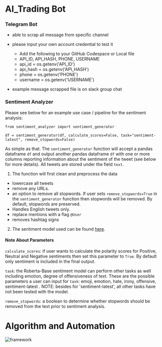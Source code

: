 # AI_Trading Bot

### Telegram Bot


- able to scrap all message from specific channel
- please input your own account credential to test it

    * Add the following to your GitHub Codespace or Local file
    * API_ID, API_HASH, PHONE, USERNAME
    * api_id = os.getenv('API_ID')
    * api_hash = os.getenv('API_HASH')
    * phone = os.getenv('PHONE')
    * username = os.getenv('USERNAME')

- example message scrapped file is on slack group chat

### Sentiment Analyzer
Please see below for an example use case / pipeline for the sentiment analysis:

```
from sentiment_analyzer import sentiment_generator

df = sentiment_generator(df, calculate_scores=False, task="sentiment-latest", remove_stopwords=False)
```

As simple as that. The `sentiment_generator` function will accept a pandas dataframe `df` and output another pandas dataframe `df` with one or more columns reporting information about the sentiment of the tweet (see below for more details). All tweets are stored under the field `text`.

1) The function will first clean and preprocess the data
* lowercase all tweets
* remove any URLs.
* an option to remove all stopwords. If user sets `remove_stopwords=True` in the `sentiment_generator` function then stopwords will be removed. By default, stopwords are preserved.
* Handles English tweets only.
* replace mentions with a flag `@User`
* removes hashtag signs

2) The sentiment model used can be found [here](https://huggingface.co/cardiffnlp/twitter-roberta-base-sentiment-latest).

#### Note About Parameters
`calculate_scores`: if user wants to calculate the polarity scores for Positive, Neutral and Negative sentiments then set this parameter to `True`. By default only sentiment is included in the final output.

`task`: the Roberta-Base sentiment model can perform other tasks as well including emotion, degree of offensiveness of text. These are the possible parameters a user can input for `task`: emoji, emotion, hate, irony, offensive, sentiment-latest . NOTE: besides for 'sentiment-latest', all other tasks have not been tested with the model.

`remove_stopwords`: a boolean to determine whether stopwords should be removed from the text prior to sentiment analysis.

# Algorithm and Automation

![framework](https://user-images.githubusercontent.com/55003943/197669184-325a8619-6a53-42bc-bf10-f14f4e8c9001.png)


